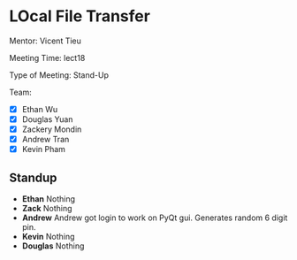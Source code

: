 # LOcal File Transfer #

Mentor: Vicent Tieu

Meeting Time: lect18

Type of Meeting: Stand-Up

Team: 
- [x] Ethan Wu
- [x] Douglas Yuan 
- [x] Zackery Mondin
- [x] Andrew Tran 
- [x] Kevin Pham

## Standup ##
- **Ethan** Nothing
- **Zack** Nothing
- **Andrew** Andrew got login to work on PyQt gui. Generates random 6 digit pin.
- **Kevin** Nothing
- **Douglas** Nothing
